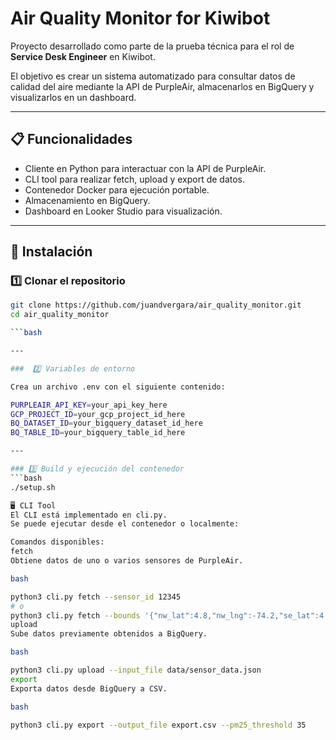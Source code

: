 # Air Quality Monitor for Kiwibot

Proyecto desarrollado como parte de la prueba técnica para el rol de **Service Desk Engineer** en Kiwibot.

El objetivo es crear un sistema automatizado para consultar datos de calidad del aire mediante la API de PurpleAir, almacenarlos en BigQuery y visualizarlos en un dashboard.

---

## 📋 Funcionalidades

- Cliente en Python para interactuar con la API de PurpleAir.
- CLI tool para realizar fetch, upload y export de datos.
- Contenedor Docker para ejecución portable.
- Almacenamiento en BigQuery.
- Dashboard en Looker Studio para visualización.

---

## 🚀 Instalación

### 1️⃣ Clonar el repositorio

```bash
git clone https://github.com/juandvergara/air_quality_monitor.git
cd air_quality_monitor

```bash

---

###  2️⃣ Variables de entorno

Crea un archivo .env con el siguiente contenido:

PURPLEAIR_API_KEY=your_api_key_here
GCP_PROJECT_ID=your_gcp_project_id_here
BQ_DATASET_ID=your_bigquery_dataset_id_here
BQ_TABLE_ID=your_bigquery_table_id_here

---

### 3️⃣ Build y ejecución del contenedor
```bash
./setup.sh

🖥️ CLI Tool
El CLI está implementado en cli.py.
Se puede ejecutar desde el contenedor o localmente:

Comandos disponibles:
fetch
Obtiene datos de uno o varios sensores de PurpleAir.

bash

python3 cli.py fetch --sensor_id 12345
# o
python3 cli.py fetch --bounds '{"nw_lat":4.8,"nw_lng":-74.2,"se_lat":4.5,"se_lng":-74.0}'
upload
Sube datos previamente obtenidos a BigQuery.

bash

python3 cli.py upload --input_file data/sensor_data.json
export
Exporta datos desde BigQuery a CSV.

bash

python3 cli.py export --output_file export.csv --pm25_threshold 35

